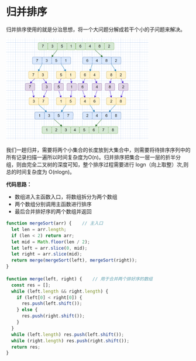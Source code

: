 # 归并排序

归并排序使用的就是分治思想，将一个大问题分解成若干个小的子问题来解决。

<img src="img/归并排序.png" alt="归并排序" style="zoom:38%;" />

我们一趟归并，需要将两个小集合的长度放到大集合中，则需要将待排序序列中的所有记录扫描一遍所以时间复杂度为O(n)。归并排序把集合一层一层的折半分组，则由完全二叉树的深度可知，整个排序过程需要进行 logn（向上取整）次,则总的时间复杂度为 O(nlogn)。

**代码思路：**

* 数组进入主函数入口，将数组拆分为两个数组
* 两个数组分别调用主函数进行排序
* 最后合并排好序的两个数组并返回

```javascript
function mergeSort(arr) {    // 主入口
  let len = arr.length;
  if (len < 2) return arr;
  let mid = Math.floor(len / 2);
  let left = arr.slice(0, mid);
  let right = arr.slice(mid);
  return merge(mergeSort(left), mergeSort(right));
}

function merge(left, right) {    // 用于合并两个排好序的数组
  const res = [];
  while (left.length && right.length) {
    if (left[0] < right[0]) {
      res.push(left.shift());
    } else {
      res.push(right.shift());
    }
  }
  while (left.length) res.push(left.shift());
  while (right.length) res.push(right.shift());
  return res;
}
```

